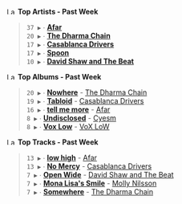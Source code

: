 <!--START_LASTFM_ARTISTS:{"period": "7day", "rows": 5}-->
<a href="https://last.fm" target="_blank"><img src="https://user-images.githubusercontent.com/17434202/215290617-e793598d-d7c9-428f-9975-156db1ba89cc.svg" alt="Last.fm Logo" width="18" height="13"/></a> **Top Artists - Past Week**

> `37 ▶️` ∙ **[Afar](https://www.last.fm/music/Afar)**<br/>
> `20 ▶️` ∙ **[The Dharma Chain](https://www.last.fm/music/The+Dharma+Chain)**<br/>
> `17 ▶️` ∙ **[Casablanca Drivers](https://www.last.fm/music/Casablanca+Drivers)**<br/>
> `17 ▶️` ∙ **[Spoon](https://www.last.fm/music/Spoon)**<br/>
> `10 ▶️` ∙ **[David Shaw and The Beat](https://www.last.fm/music/David+Shaw+and+The+Beat)**<br/>
<!--END_LASTFM_ARTISTS-->

<!--START_LASTFM_ALBUMS:{"period": "7day", "rows": 5}-->
<a href="https://last.fm" target="_blank"><img src="https://user-images.githubusercontent.com/17434202/215290617-e793598d-d7c9-428f-9975-156db1ba89cc.svg" alt="Last.fm Logo" width="18" height="13"/></a> **Top Albums - Past Week**

> `20 ▶️` ∙ **[Nowhere](https://www.last.fm/music/The+Dharma+Chain/Nowhere)** - [The Dharma Chain](https://www.last.fm/music/The+Dharma+Chain)<br/>
> `19 ▶️` ∙ **[Tabloid](https://www.last.fm/music/Casablanca+Drivers/Tabloid)** - [Casablanca Drivers](https://www.last.fm/music/Casablanca+Drivers)<br/>
> `16 ▶️` ∙ **[tell me more](https://www.last.fm/music/Afar/tell+me+more)** - [Afar](https://www.last.fm/music/Afar)<br/>
> `8 ▶️` ∙ **[Undisclosed](https://www.last.fm/music/Cyesm/Undisclosed)** - [Cyesm](https://www.last.fm/music/Cyesm)<br/>
> `8 ▶️` ∙ **[Vox Low](https://www.last.fm/music/VoX+LoW/Vox+Low)** - [VoX LoW](https://www.last.fm/music/VoX+LoW)<br/>
<!--END_LASTFM_ALBUMS-->

<!--START_LASTFM_TRACKS:{"period": "7day", "rows": 5}-->
<a href="https://last.fm" target="_blank"><img src="https://user-images.githubusercontent.com/17434202/215290617-e793598d-d7c9-428f-9975-156db1ba89cc.svg" alt="Last.fm Logo" width="18" height="13"/></a> **Top Tracks - Past Week**

> `13 ▶️` ∙ **[low high](https://www.last.fm/music/Afar/_/low+high)** - [Afar](https://www.last.fm/music/Afar)<br/>
> `13 ▶️` ∙ **[No Mercy](https://www.last.fm/music/Casablanca+Drivers/_/No+Mercy)** - [Casablanca Drivers](https://www.last.fm/music/Casablanca+Drivers)<br/>
> `7 ▶️` ∙ **[Open Wide](https://www.last.fm/music/David+Shaw+and+The+Beat/_/Open+Wide)** - [David Shaw and The Beat](https://www.last.fm/music/David+Shaw+and+The+Beat)<br/>
> `7 ▶️` ∙ **[Mona Lisa's Smile](https://www.last.fm/music/Molly+Nilsson/_/Mona+Lisa%27s+Smile)** - [Molly Nilsson](https://www.last.fm/music/Molly+Nilsson)<br/>
> `7 ▶️` ∙ **[Somewhere](https://www.last.fm/music/The+Dharma+Chain/_/Somewhere)** - [The Dharma Chain](https://www.last.fm/music/The+Dharma+Chain)<br/>
<!--END_LASTFM_TRACKS-->